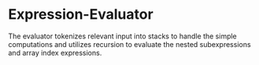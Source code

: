 # Expression-Evaluator

The evaluator tokenizes relevant input into stacks to handle the simple computations and utilizes recursion to evaluate the nested subexpressions and array index expressions.
